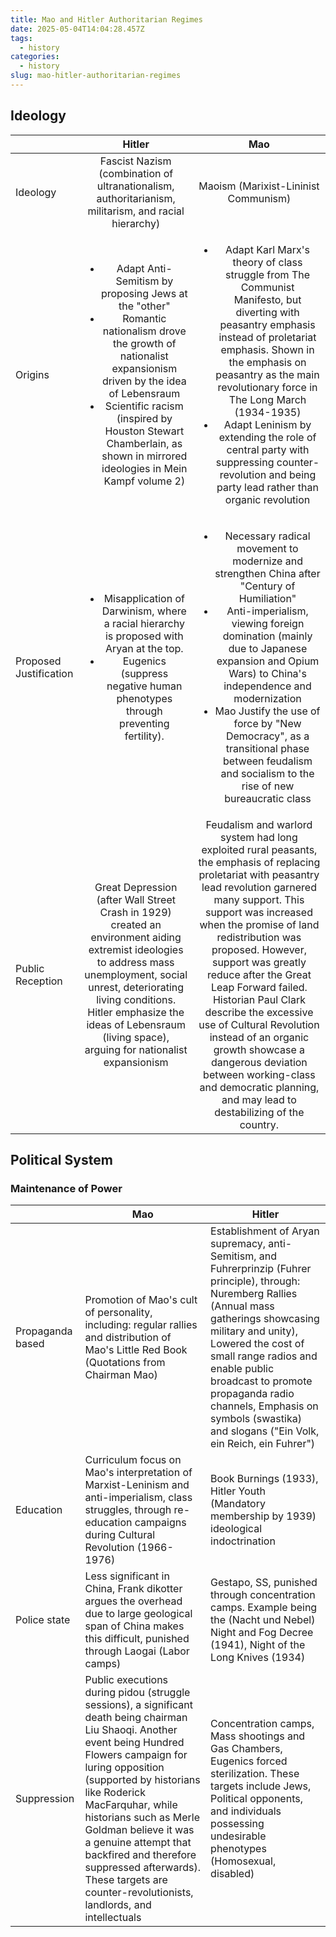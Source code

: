 ```yaml
---
title: Mao and Hitler Authoritarian Regimes
date: 2025-05-04T14:04:28.457Z
tags:
  - history
categories:
  - history
slug: mao-hitler-authoritarian-regimes
---
```


## Ideology

|                        |                                                                                                                                                     Hitler                                                                                                                                                     |                                                                                                                                                                                                                                                                          Mao                                                                                                                                                                                                                                                                          |
| :--------------------- | :------------------------------------------------------------------------------------------------------------------------------------------------------------------------------------------------------------------------------------------------------------------------------------------------------------: | :---------------------------------------------------------------------------------------------------------------------------------------------------------------------------------------------------------------------------------------------------------------------------------------------------------------------------------------------------------------------------------------------------------------------------------------------------------------------------------------------------------------------------------------------------: |
| Ideology               |                                                                                                      Fascist Nazism (combination of ultranationalism, authoritarianism, militarism, and racial hierarchy)                                                                                                      |                                                                                                                                                                                                                                                         Maoism (Marixist-Lininist Communism)                                                                                                                                                                                                                                                          |
| Origins                | <ul><li>Adapt Anti-Semitism by proposing Jews at the "other"</li><li>Romantic nationalism drove the growth of nationalist expansionism driven by the idea of Lebensraum</li><li>Scientific racism (inspired by Houston Stewart Chamberlain, as shown in mirrored ideologies in Mein Kampf volume 2) </li></ul> |                                                              <ul><li> Adapt Karl Marx's theory of class struggle from The Communist Manifesto, but diverting with peasantry emphasis instead of proletariat emphasis. Shown in the emphasis on peasantry as the main revolutionary force in The Long March (1934-1935) </li><li>Adapt Leninism by extending the role of central party with suppressing counter-revolution and being party lead rather than organic revolution</li></ul>                                                               |
| Proposed Justification |                                                       <ul><li>Misapplication of Darwinism, where a racial hierarchy is proposed with Aryan at the top. </li><li> Eugenics (suppress negative human phenotypes through preventing fertility). </li></ul>                                                        |                                                                 <ul><li>Necessary radical movement to modernize and strengthen China after "Century of Humiliation"</li><li>Anti-imperialism, viewing foreign domination (mainly due to Japanese expansion and Opium Wars) to China's independence and modernization</li><li>Mao Justify the use of force by "New Democracy", as a transitional phase between feudalism and socialism to the rise of new bureaucratic class</li></ul>                                                                 |
| Public Reception       |               Great Depression (after Wall Street Crash in 1929) created an environment aiding extremist ideologies to address mass unemployment, social unrest, deteriorating living conditions. Hitler emphasize the ideas of Lebensraum (living space), arguing for nationalist expansionism                | Feudalism and warlord system had long exploited rural peasants, the emphasis of replacing proletariat with peasantry lead revolution garnered many support. This support was increased when the promise of land redistribution was proposed. However, support was greatly reduce after the Great Leap Forward failed. Historian Paul Clark describe the excessive use of Cultural Revolution instead of an organic growth showcase a dangerous deviation between working-class and democratic planning, and may lead to destabilizing of the country. |

## Political System

### Maintenance of Power

|                  | Mao                                                                                                                                                                                                                                                                                                                                                                                                                           | Hitler                                                                                                                                                                                                                                                                                                                                                            |
| ---------------- | ----------------------------------------------------------------------------------------------------------------------------------------------------------------------------------------------------------------------------------------------------------------------------------------------------------------------------------------------------------------------------------------------------------------------------- | ----------------------------------------------------------------------------------------------------------------------------------------------------------------------------------------------------------------------------------------------------------------------------------------------------------------------------------------------------------------- |
| Propaganda based | Promotion of Mao's cult of personality, including: regular rallies and distribution of Mao's Little Red Book (Quotations from Chairman Mao)                                                                                                                                                                                                                                                                                   | Establishment of Aryan supremacy, anti-Semitism, and Fuhrerprinzip (Fuhrer principle), through: Nuremberg Rallies (Annual mass gatherings showcasing military and unity), Lowered the cost of small range radios and enable public broadcast to promote propaganda radio channels, Emphasis on symbols (swastika) and slogans ("Ein Volk, ein Reich, ein Fuhrer") |
| Education        | Curriculum focus on Mao's interpretation of Marxist-Leninism and anti-imperialism, class struggles, through re-education campaigns during Cultural Revolution (1966-1976)                                                                                                                                                                                                                                                     | Book Burnings (1933), Hitler Youth (Mandatory membership by 1939) ideological indoctrination                                                                                                                                                                                                                                                                      |
| Police state     | Less significant in China, Frank dikotter argues the overhead due to large geological span of China makes this difficult, punished through Laogai (Labor camps)                                                                                                                                                                                                                                                               | Gestapo, SS, punished through concentration camps. Example being the (Nacht und Nebel) Night and Fog Decree (1941), Night of the Long Knives (1934)                                                                                                                                                                                                               |
| Suppression      | Public executions during pidou (struggle sessions), a significant death being chairman Liu Shaoqi. Another event being Hundred Flowers campaign for luring opposition (supported by historians like Roderick MacFarquhar, while historians such as Merle Goldman believe it was a genuine attempt that backfired and therefore suppressed afterwards). These targets are counter-revolutionists, landlords, and intellectuals | Concentration camps, Mass shootings and Gas Chambers, Eugenics forced sterilization. These targets include Jews, Political opponents, and individuals possessing undesirable phenotypes (Homosexual, disabled)                                                                                                                                                    |

